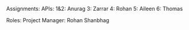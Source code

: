 Assignments:
APIs: 
1&2: Anurag
3: Zarrar
4: Rohan 
5: Aileen
6: Thomas

Roles: 
Project Manager: Rohan Shanbhag

